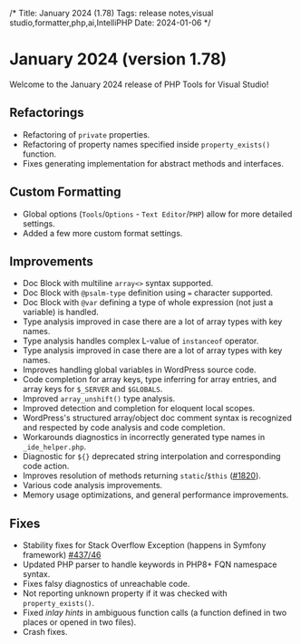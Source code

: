 /*
Title: January 2024 (1.78)
Tags: release notes,visual studio,formatter,php,ai,IntelliPHP
Date: 2024-01-06
*/

# January 2024 (version 1.78)

Welcome to the January 2024 release of PHP Tools for Visual Studio!

## Refactorings

- Refactoring of `private` properties.
- Refactoring of property names specified inside `property_exists()` function.
- Fixes generating implementation for abstract methods and interfaces.

## Custom Formatting

- Global options (`Tools`/`Options` - `Text Editor`/`PHP`) allow for more detailed settings.
- Added a few more custom format settings.

## Improvements

- Doc Block with multiline `array<>` syntax supported.
- Doc Block with `@psalm-type` definition using `=` character supported.
- Doc Block with `@var` defining a type of whole expression (not just a variable) is handled.
- Type analysis improved in case there are a lot of array types with key names.
- Type analysis handles complex L-value of `instanceof` operator.
- Type analysis improved in case there are a lot of array types with key names.
- Improves handling global variables in WordPress source code.
- Code completion for array keys, type inferring for array entries, and array keys for `$_SERVER` and `$GLOBALS`.
- Improved `array_unshift()` type analysis.
- Improved detection and completion for eloquent local scopes.
- WordPress's structured array/object doc comment syntax is recognized and respected by code analysis and code completion.
- Workarounds diagnostics in incorrectly generated type names in `_ide_helper.php`.
- Diagnostic for `${}` deprecated string interpolation and corresponding code action.
- Improves resolution of methods returning `static`/`$this` ([#1820](https://community.devsense.com/d/1820)).
- Various code analysis improvements.
- Memory usage optimizations, and general performance improvements.

## Fixes

- Stability fixes for Stack Overflow Exception (happens in Symfony framework) [#437/46](https://community.devsense.com/d/437-stack-overflow-in-symfony-project/46)
- Updated PHP parser to handle keywords in PHP8+ FQN namespace syntax.
- Fixes falsy diagnostics of unreachable code.
- Not reporting unknown property if it was checked with `property_exists()`.
- Fixed _inlay hints_ in ambiguous function calls (a function defined in two places or opened in two files).
- Crash fixes.
